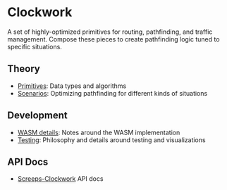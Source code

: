 # Clockwork

A set of highly-optimized primitives for routing, pathfinding, and traffic management. Compose these pieces to create pathfinding logic tuned to specific situations.

## Theory

- [Primitives](./primitives/index.md): Data types and algorithms
- [Scenarios](./scenarios.md): Optimizing pathfinding for different kinds of situations

## Development

- [WASM details](./wasm/index.md): Notes around the WASM implementation
- [Testing](./testing.md): Philosophy and details around testing and visualizations

## API Docs

- [Screeps-Clockwork](./api) API docs
